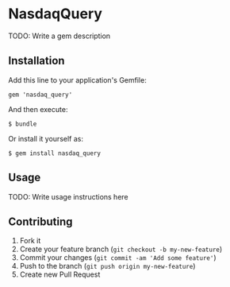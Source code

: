 # NasdaqQuery

TODO: Write a gem description

## Installation

Add this line to your application's Gemfile:

    gem 'nasdaq_query'

And then execute:

    $ bundle

Or install it yourself as:

    $ gem install nasdaq_query

## Usage

TODO: Write usage instructions here

## Contributing

1. Fork it
2. Create your feature branch (`git checkout -b my-new-feature`)
3. Commit your changes (`git commit -am 'Add some feature'`)
4. Push to the branch (`git push origin my-new-feature`)
5. Create new Pull Request

